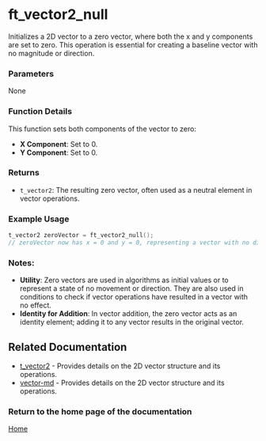 # ft_vector2_null
Initializes a 2D vector to a zero vector, where both the x and y components are set to zero. This operation is essential for creating a baseline vector with no magnitude or direction.

### Parameters
None

### Function Details
This function sets both components of the vector to zero:
- **X Component**: Set to 0.
- **Y Component**: Set to 0.

### Returns
- `t_vector2`: The resulting zero vector, often used as a neutral element in vector operations.

### Example Usage
```c
t_vector2 zeroVector = ft_vector2_null();
// zeroVector now has x = 0 and y = 0, representing a vector with no direction or magnitude
```

### Notes:
- **Utility**: Zero vectors are used in algorithms as initial values or to represent a state of no movement or direction. They are also used in conditions to check if vector operations have resulted in a vector with no effect.
- **Identity for Addition**: In vector addition, the zero vector acts as an identity element; adding it to any vector results in the original vector.

## Related Documentation
- [t_vector2](./t_vector2.md) - Provides details on the 2D vector structure and its operations.
- [vector-md](../vector-doc.md) - Provides details on the 2D vector structure and its operations.

### Return to the home page of the documentation
[Home](../home.md)